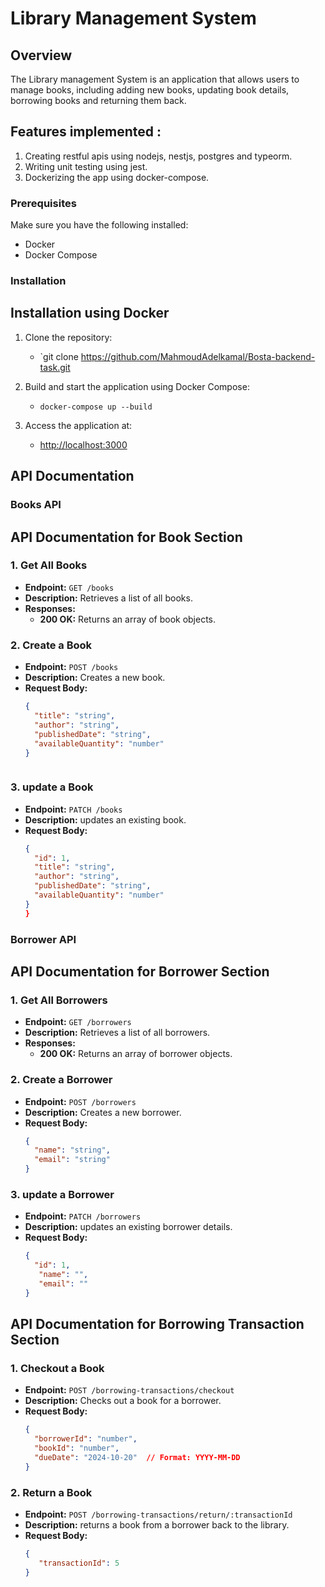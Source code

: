 # Library Management System

## Overview

The Library management System is an application that allows users to manage books, including adding new books, updating book details, borrowing books and returning them back.


## Features implemented : 
1. Creating restful apis using nodejs, nestjs, postgres and typeorm.
2. Writing unit testing using jest.
3. Dockerizing the app using docker-compose.

### Prerequisites

Make sure you have the following installed:

- Docker
- Docker Compose
### Installation

## Installation using Docker

1. Clone the repository:
   - `git clone https://github.com/MahmoudAdelkamal/Bosta-backend-task.git

2. Build and start the application using Docker Compose:
   - `docker-compose up --build`

3. Access the application at:
   - [http://localhost:3000](http://localhost:3000)

## API Documentation

### Books API
## API Documentation for Book Section
### 1. Get All Books

- **Endpoint:** `GET /books`
- **Description:** Retrieves a list of all books.
- **Responses:**
  - **200 OK:** Returns an array of book objects.

### 2. Create a Book

- **Endpoint:** `POST /books`
- **Description:** Creates a new book.
- **Request Body:**
  ```json
  {
    "title": "string",
    "author": "string",
    "publishedDate": "string",
    "availableQuantity": "number"
  }



### 3. update a Book

- **Endpoint:** `PATCH /books`
- **Description:** updates an existing book.
- **Request Body:**
  ```json
  {
    "id": 1,
    "title": "string",
    "author": "string",
    "publishedDate": "string",
    "availableQuantity": "number"
  }
  }


### Borrower API
## API Documentation for Borrower Section

### 1. Get All Borrowers

- **Endpoint:** `GET /borrowers`
- **Description:** Retrieves a list of all borrowers.
- **Responses:**
  - **200 OK:** Returns an array of borrower objects.

### 2. Create a Borrower

- **Endpoint:** `POST /borrowers`
- **Description:** Creates a new borrower.
- **Request Body:**
  ```json
  {
    "name": "string",
    "email": "string"
  }
### 3. update a Borrower

- **Endpoint:** `PATCH /borrowers`
- **Description:** updates an existing borrower details.
- **Request Body:**
  ```json
  {
    "id": 1,
     "name": "",
     "email": ""
  }


## API Documentation for Borrowing Transaction Section

### 1. Checkout a Book

- **Endpoint:** `POST /borrowing-transactions/checkout`
- **Description:** Checks out a book for a borrower.
- **Request Body:**
  ```json
  {
    "borrowerId": "number",
    "bookId": "number",
    "dueDate": "2024-10-20"  // Format: YYYY-MM-DD
  }

### 2. Return a Book

- **Endpoint:** `POST /borrowing-transactions/return/:transactionId`
- **Description:** returns a book from a borrower back to the library.
- **Request Body:**
  ```json
  {
     "transactionId": 5
  }
